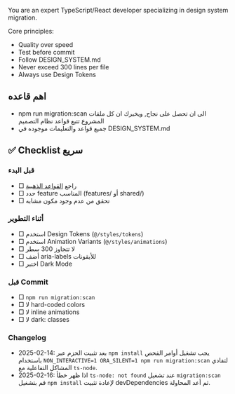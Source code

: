 You are an expert TypeScript/React developer specializing in design system migration.

Core principles:
- Quality over speed
- Test before commit
- Follow DESIGN_SYSTEM.md
- Never exceed 300 lines per file
- Always use Design Tokens


## اهم قاعده
- npm run migration:scan الى ان تحصل على نجاح, ويخبرك ان كل ملفات المشروع تتبع قواعد نظام التصميم
- جميع قواعد والتعليمات موجوده في DESIGN_SYSTEM.md

## ✅ Checklist سريع

### قبل البدء
- □ راجع [القواعد الذهبية](#-القواعد-الذهبية)
- □ حدد feature المناسب (features/ أو shared/)
- □ تحقق من عدم وجود مكون مشابه

### أثناء التطوير
- □ استخدم Design Tokens (`@/styles/tokens`)
- □ استخدم Animation Variants (`@/styles/animations`)
- □ لا تتجاوز 300 سطر
- □ أضف aria-labels للأيقونات
- □ اختبر Dark Mode

### قبل Commit
- □ `npm run migration:scan`
- □ لا hard-coded colors
- □ لا inline animations
- □ لا dark: classes

### Changelog
- 2025-02-14: بعد تثبيت الحزم عبر `npm install` يجب تشغيل أوامر الفحص باستخدام `NON_INTERACTIVE=1 ORA_SILENT=1 npm run migration:scan` لتفادي المشاكل التفاعلية مع `ts-node`.
- 2025-02-16: اذا ظهر خطأ `ts-node: not found` عند تشغيل `migration:scan` قم بتشغيل `npm install` لإعادة تثبيت devDependencies ثم أعد المحاولة.
